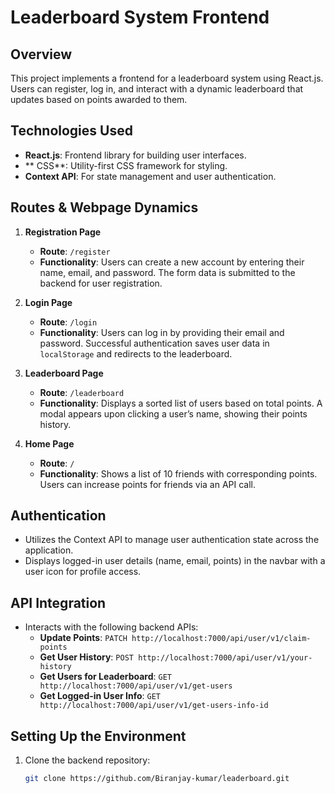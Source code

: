 # Leaderboard System Frontend

## Overview
This project implements a frontend for a leaderboard system using React.js. Users can register, log in, and interact with a dynamic leaderboard that updates based on points awarded to them.

## Technologies Used
- **React.js**: Frontend library for building user interfaces.
- ** CSS**: Utility-first CSS framework for styling.
- **Context API**: For state management and user authentication.

## Routes & Webpage Dynamics
1. **Registration Page**
   - **Route**: `/register`
   - **Functionality**: Users can create a new account by entering their name, email, and password. The form data is submitted to the backend for user registration.
   
2. **Login Page**
   - **Route**: `/login`
   - **Functionality**: Users can log in by providing their email and password. Successful authentication saves user data in `localStorage` and redirects to the leaderboard.

3. **Leaderboard Page**
   - **Route**: `/leaderboard`
   - **Functionality**: Displays a sorted list of users based on total points. A modal appears upon clicking a user’s name, showing their points history.

4. **Home Page**
   - **Route**: `/`
   - **Functionality**: Shows a list of 10 friends with corresponding points. Users can increase points for friends via an API call.

## Authentication
- Utilizes the Context API to manage user authentication state across the application.
- Displays logged-in user details (name, email, points) in the navbar with a user icon for profile access.

## API Integration
- Interacts with the following backend APIs:
  - **Update Points**: `PATCH http://localhost:7000/api/user/v1/claim-points`
  - **Get User History**: `POST http://localhost:7000/api/user/v1/your-history`
  - **Get Users for Leaderboard**: `GET http://localhost:7000/api/user/v1/get-users`
  - **Get Logged-in User Info**: `GET http://localhost:7000/api/user/v1/get-users-info-id`

## Setting Up the Environment
1. Clone the backend repository:
   ```bash
   git clone https://github.com/Biranjay-kumar/leaderboard.git
